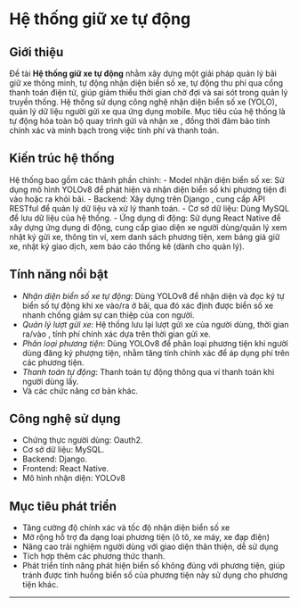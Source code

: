 # Hệ thống giữ xe tự động

## Giới thiệu

Đề tài **Hệ thống giữ xe tự động** nhằm xây dựng một giải pháp quản lý bãi giữ xe thông minh, tự động nhận diện biển số xe, tự động thu phí qua cổng thanh toán điện tử, giúp giảm thiểu thời gian chờ đợi và sai sót trong quản lý truyền thống.
Hệ thống sử dụng công nghệ nhận diện biển số xe (YOLO), quản lý dữ liệu người gửi xe qua ứng dụng mobile.
Mục tiêu của hệ thống là tự động hóa toàn bộ quay trình gửi  và nhận xe , đồng thời đảm bảo tính chính xác và minh bạch trong việc tính phí và thanh toán.

## Kiến trúc hệ thống
Hệ thống bao gồm các thành phần chính:
    - Model nhận diện biển số xe: Sử dụng mô hình YOLOv8 để phát hiện và nhận diện biển số khi phương tiện đi vào hoặc ra khỏi bãi.
    - Backend: Xây dựng trên Django , cung cấp API RESTful để quản lý dữ liệu và xử lý thanh toán.
    - Cơ sở dữ liệu: Dùng MySQL để lưu dữ liệu của hệ thống.
    - Ứng dụng di động: Sử dụng React Native để xây dựng ứng dụng di động, cung cấp giao diện xe người dùng/quản lý xem nhật ký gửi xe, thông tin ví, xem danh sách phương tiện, xem bảng giá giữ xe, nhật ký giao dịch, xem báo cáo thống kê (dành cho quản lý).

## Tính năng nổi bật
  - *Nhận diện biển số xe tự động*: Dùng YOLOv8 để nhận diện và đọc ký tự biển số tự động khi xe vào/ra ở bãi, qua đó xác định được biển số xe nhanh chống giảm sự can thiệp của con người.
  - *Quản lý lượt gửi xe*: Hệ thống lưu lại lượt gửi xe của người dùng, thời gian ra/vào , tính phí chính xác dựa trên thời gian gửi xe.
  - *Phân loại phương tiện*: Dùng YOLOv8 để phân loại phương tiện khi người dùng đăng ký phượng tiện, nhằm tăng tính chính xác để áp dụng phí trên các phương tiện.
  - *Thanh toán tự động*: Thanh toán tự động thông qua ví thanh toán khi người dùng lấy.
  - Và các chức năng cơ bản khác.

## Công nghệ sử dụng
- Chứng thực người dùng: Oauth2.
- Cơ sở dữ liệu: MySQL.
- Backend: Django.
- Frontend: React Native.
- Mô hình nhận diện: YOLOv8

## Mục tiêu phát triển
- Tăng cường độ chính xác và tốc độ nhận diện biển số xe
- Mở rộng hỗ trợ đa dạng loại phương tiện (ô tô, xe máy, xe đạp điện)
- Nâng cao trải nghiệm người dùng với giao diện thân thiện, dễ sử dụng
- Tích hợp thêm các phương thức thanh.
- Phát triển tính năng phát hiện biển số không đúng với phương tiện, giúp tránh được tình huống biển số của phương tiện này sử dụng cho phương tiện khác.




---
